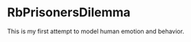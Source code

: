 RbPrisonersDilemma
==================

This is my first attempt to model human emotion and behavior.
